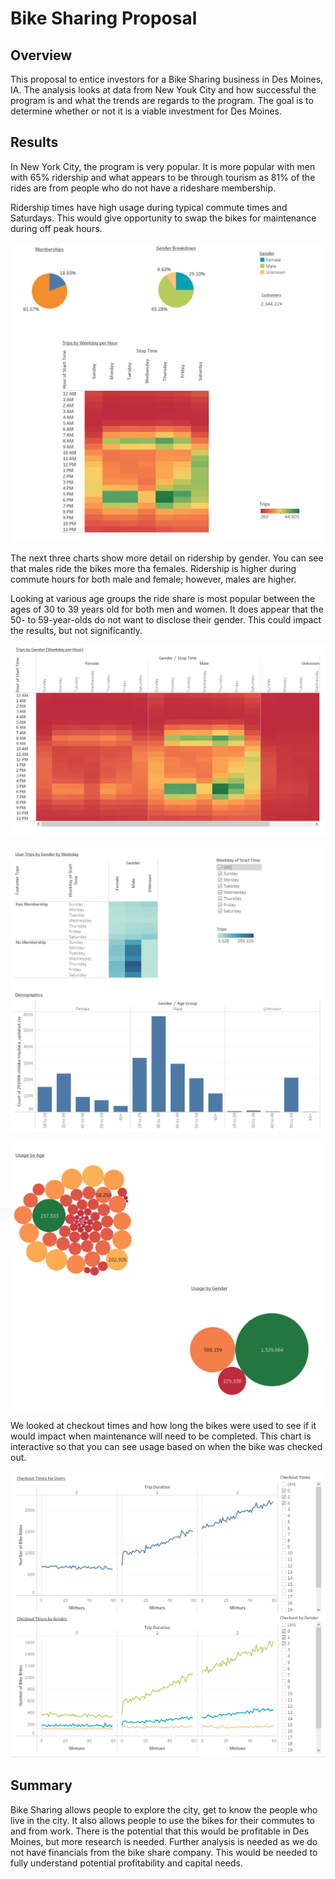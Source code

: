 # Bike Sharing Proposal
## Overview
This proposal to entice investors for a Bike Sharing business in Des Moines, IA.  The analysis looks at data from New Youk City and how successful the program is and what the trends are regards to the program.  The goal is to determine whether or not it is a viable investment for Des Moines.


## Results
In New York City, the program is very popular.  It is more popular with men with 65% ridership and what appears to be through tourism as 81% of the rides are from people who do not have a rideshare membership.  

Ridership times have high usage during typical commute times and Saturdays.  This would give opportunity to swap the bikes for maintenance during off peak hours. 

![](Resources/summary_dashboard.PNG)

The next three charts show more detail on ridership by gender.  You can see that males ride the bikes more tha females.  Ridership is higher during commute hours for both male and female; however, males are higher.

Looking at various age groups the ride share is most popular between the ages of 30 to 39 years old for both men and women.  It does appear that the 50- to 59-year-olds do not want to disclose their gender. This could impact the results, but not significantly.  

![](Resources/challenge_dashboard.PNG)

![](Resources/demographics_dashboard.PNG)

![](Resources/demographics_dashboard_1.PNG)

We looked at checkout times and how long the bikes were used to see if it would impact when maintenance will need to be completed.  This chart is interactive so that you can see usage based on when the bike was checked out.

![](Resources/usage_dashboard.PNG)

## Summary
Bike Sharing allows people to explore the city, get to know the people who live in the city.  It also allows people to use the bikes for their commutes to and from work.  There is the potential that this would be profitable in Des Moines, but more research is needed. Further analysis is needed as we do not have financials from the bike share company.  This would be needed to fully understand potential profitability and capital needs.